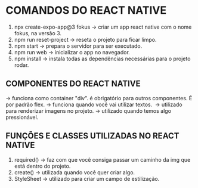 # COMANDOS DO REACT NATIVE

1. npx create-expo-app@3 fokus -> criar um app react native com o nome fokus, na versão 3.
2. npm run reset-project -> reseta o projeto para ficar limpo.
3. npm start -> prepara o servidor para ser executado.
4. npm run web -> inicializar o app no navegador.
5. npm install -> instala todas as dependências necessárias para o projeto rodar.

## COMPONENTES DO REACT NATIVE

<View></View> -> funciona como container "div". é obrigatório para outros componentes. É por padrão flex.
<Text></Text> -> funciona quando você vai utilizar textos.
<Image> -> utilizado para renderizar imagens no projeto.
<Pressable></Pressable> -> utilizado quando temos algo pressionável.

## FUNÇÕES E CLASSES UTILIZADAS NO REACT NATIVE

1. required() -> faz com que você consiga passar um caminho da img que está dentro do projeto.
2. create() -> utilizada quando você quer criar algo.
3. StyleSheet -> utilizado para criar um campo de estilização.
